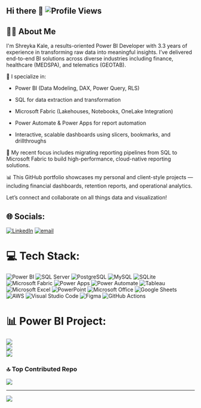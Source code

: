 ## Hi there 👋 ![Profile Views](https://komarev.com/ghpvc/?username=shreykakale&color=blue)

## 👩‍💻 About Me

I'm Shreyka Kale, a results-oriented Power BI Developer with 3.3 years of experience in transforming raw data into meaningful insights. I’ve delivered end-to-end BI solutions across diverse industries including finance, healthcare (MEDSPA), and telematics (GEOTAB).

💼 I specialize in:

* Power BI (Data Modeling, DAX, Power Query, RLS)

* SQL for data extraction and transformation

* Microsoft Fabric (Lakehouses, Notebooks, OneLake Integration)

* Power Automate & Power Apps for report automation

* Interactive, scalable dashboards using slicers, bookmarks, and drillthroughs

🚀 My recent focus includes migrating reporting pipelines from SQL to Microsoft Fabric to build high-performance, cloud-native reporting solutions.

📊 This GitHub portfolio showcases my personal and client-style projects — including financial dashboards, retention reports, and operational analytics.

Let’s connect and collaborate on all things data and visualization!

<!--
**shreyka1998/shreyka1998** is a ✨ _special_ ✨ repository because its `README.md` (this file) appears on your GitHub profile.

Here are some ideas to get you started:

- 🔭 I’m currently working on ...
- 🌱 I’m currently learning ...
- 👯 I’m looking to collaborate on ...
- 🤔 I’m looking for help with ...
- 💬 Ask me about ...
- 📫 How to reach me: ...
- 😄 Pronouns: ...
- ⚡ Fun fact: ...
-->


## 🌐 Socials:
[![LinkedIn](https://img.shields.io/badge/LinkedIn-%230077B5.svg?logo=linkedin&logoColor=white)](https://linkedin.com/in/https://www.linkedin.com/in/shreyka-kale-547812214/) [![email](https://img.shields.io/badge/Email-D14836?logo=gmail&logoColor=white)](mailto:kale.shreyka112@gmail.com) 

# 💻 Tech Stack:

![Power BI](https://img.shields.io/badge/Power_BI-F2C811?style=for-the-badge&logo=powerbi&logoColor=black)  ![SQL Server](https://img.shields.io/badge/Microsoft_SQL_Server-CC2927?style=for-the-badge&logo=microsoft-sql-server&logoColor=white)  ![PostgreSQL](https://img.shields.io/badge/PostgreSQL-316192?style=for-the-badge&logo=postgresql&logoColor=white)  ![MySQL](https://img.shields.io/badge/MySQL-4479A1?style=for-the-badge&logo=mysql&logoColor=white)  ![SQLite](https://img.shields.io/badge/SQLite-003B57?style=for-the-badge&logo=sqlite&logoColor=white)  ![Microsoft Fabric](https://img.shields.io/badge/Microsoft_Fabric-000000?style=for-the-badge&logo=MicrosoftFabric&logoColor=white)  ![Power Apps](https://img.shields.io/badge/Power_Apps-742774?style=for-the-badge&logo=powerapps&logoColor=white)  ![Power Automate](https://img.shields.io/badge/Power_Automate-0066FF?style=for-the-badge&logo=powerautomate&logoColor=white)  ![Tableau](https://img.shields.io/badge/Tableau-E97627?style=for-the-badge&logo=tableau&logoColor=white)  ![Microsoft Excel](https://img.shields.io/badge/Excel-217346?style=for-the-badge&logo=microsoft-excel&logoColor=white)  ![PowerPoint](https://img.shields.io/badge/PowerPoint-B7472A?style=for-the-badge&logo=microsoft-powerpoint&logoColor=white)  ![Microsoft Office](https://img.shields.io/badge/Microsoft_Office-D83B01?style=for-the-badge&logo=microsoft-office&logoColor=white)  ![Google Sheets](https://img.shields.io/badge/Google_Sheets-34A853?style=for-the-badge&logo=google-sheets&logoColor=white)  ![AWS](https://img.shields.io/badge/AWS-232F3E?style=for-the-badge&logo=amazon-aws&logoColor=white)  ![Visual Studio Code](https://img.shields.io/badge/VS_Code-007ACC?style=for-the-badge&logo=visual-studio-code&logoColor=white)  ![Figma](https://img.shields.io/badge/Figma-F24E1E?style=for-the-badge&logo=figma&logoColor=white)  ![GitHub Actions](https://img.shields.io/badge/GitHub_Actions-2088FF?style=for-the-badge&logo=githubactions&logoColor=white)

# 📊 Power BI Project:
![](https://github-readme-stats.vercel.app/api?username=shreyka1998&theme=dark&hide_border=false&include_all_commits=true&count_private=true)<br/>
![](https://nirzak-streak-stats.vercel.app/?user=shreyka1998&theme=dark&hide_border=false)<br/>
![](https://github-readme-stats.vercel.app/api/top-langs/?username=shreyka1998&theme=dark&hide_border=false&include_all_commits=true&count_private=true&layout=compact)

### 🔝 Top Contributed Repo
![](https://github-contributor-stats.vercel.app/api?username=shreyka1998&limit=5&theme=dark&combine_all_yearly_contributions=true)

---
[![](https://visitcount.itsvg.in/api?id=shreyka1998&icon=0&color=1)](https://visitcount.itsvg.in)

<!-- Proudly created with GPRM ( https://gprm.itsvg.in ) -->
